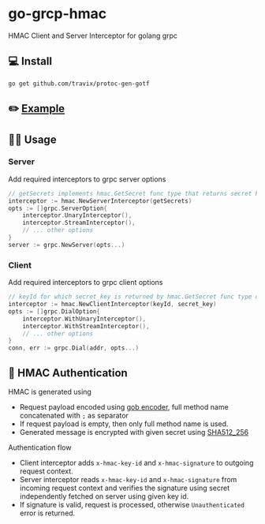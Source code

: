 # go-grcp-hmac

HMAC Client and Server Interceptor for golang grpc

## 💻 Install

```shell
go get github.com/travix/protoc-gen-gotf
```

## ✏️ [Example]

## 🧑‍💻 Usage

### Server

Add required interceptors to grpc server options

```go
// getSecrets implements hmac.GetSecret func type that returns secret key for given keyId
interceptor := hmac.NewServerInterceptor(getSecrets)
opts := []grpc.ServerOption{
    interceptor.UnaryInterceptor(),
    interceptor.StreamInterceptor(),
    // ... other options
}
server := grpc.NewServer(opts...)
```

### Client

Add required interceptors to grpc client options

```go
// keyId for which secret_key is returned by hmac.GetSecret func type on server side
interceptor := hmac.NewClientInterceptor(keyId, secret_key)
opts := []grpc.DialOption{
    interceptor.WithUnaryInterceptor(),
    interceptor.WithStreamInterceptor(),
	// ... other options
}
conn, err := grpc.Dial(addr, opts...)
```

## 🔐 HMAC Authentication

HMAC is generated using
 
 - Request payload encoded using [gob encoder], full method name concatenated with `;` as separator
 - If request payload is empty, then only full method name is used.
 - Generated message is encrypted with given secret using [SHA512_256]

Authentication flow

 - Client interceptor adds `x-hmac-key-id` and `x-hmac-signature` to outgoing request context.
 - Server interceptor reads `x-hmac-key-id` and `x-hmac-signature` from incoming request context and verifies the signature using secret independently fetched on server using given key id.
 - If signature is valid, request is processed, otherwise `Unauthenticated` error is returned.

[Example]: ./example/README.md
[gob encoder]: https://pkg.go.dev/encoding/gob#Encoder.Encode
[SHA512_256]: https://pkg.go.dev/crypto/sha512#New512_256
